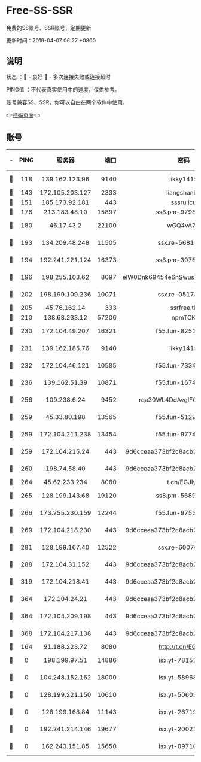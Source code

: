 # Free-SS-SSR

免费的SS账号、SSR账号，定期更新

更新时间：2019-04-07 06:27 +0800

## 说明

状态     ：🙂 - 良好 🙁 - 多次连接失败或连接超时

PING值   ：不代表真实使用中的速度，仅供参考。

账号兼容SS、SSR，你可以自由在两个软件中使用。

👉[扫码页面](https://liesauer.github.io/Free-SS-SSR/)👈

## 账号

|-|PING|服务器|端口|密码|加密方式|区域|
|:----:|:----:|:-----:|-----:|:----:|:----:|:----:|
|🙂|118|139.162.123.96|9140|likky1415|aes-256-cfb|JP|
|🙂|143|172.105.203.127|2333|liangshanbo|chacha20|JP|
|🙂|151|185.173.92.181|443|sssru.icu|rc4-md5|RU|
|🙂|176|213.183.48.10|15897|ss8.pm-97980704|rc4-md5|RU|
|🙂|180|46.17.43.2|22100|wGQ4vA7D|aes-256-gcm|RU|
|🙂|193|134.209.48.248|11505|ssx.re-56815619|aes-256-cfb|US|
|🙂|194|192.241.221.124|16373|ss8.pm-30761179|aes-256-cfb|US|
|🙂|196|198.255.103.62|8097|eIW0Dnk69454e6nSwuspv9DmS201tQ0D|aes-256-cfb|US|
|🙂|202|198.199.109.236|10071|ssx.re-05174264|aes-256-cfb|US|
|🙂|205|45.76.162.14|333|ssrfree.tk|rc4|SG|
|🙂|210|138.68.233.12|57206|npmTCK|rc4-md5|US|
|🙂|230|172.104.49.207|16321|f55.fun-82511518|aes-256-cfb|SG|
|🙂|231|139.162.185.76|9140|likky1415|aes-256-cfb|DE|
|🙂|232|172.104.46.121|10585|f55.fun-73340973|aes-256-cfb|SG|
|🙂|236|139.162.51.39|10871|f55.fun-16741898|aes-256-cfb|SG|
|🙂|256|109.238.6.24|9452|rqa30WL4DdAvgIFG6Fs3znzTa|aes-256-cfb|FR|
|🙂|259|45.33.80.198|13565|f55.fun-51293077|aes-256-cfb|US|
|🙂|259|172.104.211.238|13454|f55.fun-97748450|aes-256-cfb|US|
|🙂|259|172.104.215.24|443|9d6cceaa373bf2c8acb22e60b6a58be6|aes-256-cfb|US|
|🙂|260|198.74.58.40|443|9d6cceaa373bf2c8acb22e60b6a58be6|aes-256-cfb|US|
|🙂|264|45.62.233.234|8080|t.cn/EGJIyrl|rc4-md5|CA|
|🙂|265|128.199.143.68|19120|ss8.pm-56891899|aes-256-cfb|SG|
|🙂|266|173.255.230.159|12244|f55.fun-97535983|aes-256-cfb|US|
|🙂|269|172.104.218.230|443|9d6cceaa373bf2c8acb22e60b6a58be6|aes-256-cfb|US|
|🙂|281|128.199.167.40|12522|ssx.re-60076852|aes-256-cfb|SG|
|🙂|288|172.104.31.152|443|9d6cceaa373bf2c8acb22e60b6a58be6|aes-256-cfb|US|
|🙂|319|172.104.218.41|443|9d6cceaa373bf2c8acb22e60b6a58be6|aes-256-cfb|US|
|🙂|364|172.104.24.21|443|9d6cceaa373bf2c8acb22e60b6a58be6|aes-256-cfb|US|
|🙂|364|172.104.209.198|443|9d6cceaa373bf2c8acb22e60b6a58be6|aes-256-cfb|US|
|🙂|368|172.104.217.138|443|9d6cceaa373bf2c8acb22e60b6a58be6|aes-256-cfb|US|
|🙂|164|91.188.223.72|8080|http://t.cn/EGJIyrl|rc4-md5|RU|
|🙁|0|198.199.97.51|14886|isx.yt-78151527|aes-256-cfb|US|
|🙁|0|104.248.152.162|18000|isx.yt-58968188|aes-256-cfb|SG|
|🙁|0|128.199.221.150|10610|isx.yt-50603205|aes-256-cfb|SG|
|🙁|0|128.199.168.84|11143|isx.yt-26719747|aes-256-cfb|SG|
|🙁|0|192.241.214.146|19677|isx.yt-20021602|aes-256-cfb|US|
|🙁|0|162.243.151.85|15650|isx.yt-09710733|aes-256-cfb|US|
